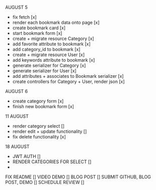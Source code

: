 AUGUST 5 
- fix fetch [x]
- render each bookmark data onto page [x]
- create bookmark card [x]
- start bookmark form [x]
- create + migrate resource Category [x]
- add favorite attribute to bookmark [x]
- add category_id to bookmark [x]
- create + migrate resource User [x]
- add keywords attribute to bookmark [x]
- generate serializer for Category [x]
- generate serializer for User [x]
- add attributes + associates to Bookmark serializer [x]
- create controllers for Category + User, render json [x]


AUGUST 6 
- create category form [x]
- finish new bookmark form [x]



11 AUGUST
- render category select []
- render edit + update functionality []
- fix delete functionality [x]


18 AUGUST
- JWT AUTH []
- RENDER CATEGORIES FOR SELECT []
- 


FIX README []
VIDEO DEMO []
BLOG POST []
SUBMIT GITHUB, BLOG POST, DEMO []
SCHEDULE REVIEW []